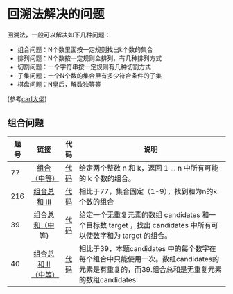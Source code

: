 # 回溯法解决的问题
回溯法，一般可以解决如下几种问题：

* 组合问题：N个数里面按一定规则找出k个数的集合
* 排列问题：N个数按一定规则全排列，有几种排列方式
* 切割问题：一个字符串按一定规则有几种切割方式
* 子集问题：一个N个数的集合里有多少符合条件的子集
* 棋盘问题：N皇后，解数独等等

(参考[carl大佬](https://mp.weixin.qq.com/s?__biz=MzUxNjY5NTYxNA==&mid=2247485237&idx=1&sn=1bae4c3d0d3965af44878093a5a49f58&chksm=f9a23464ced5bd72ff9ddcc9c70f69131a9e57e5c1aa674cc62551cd434c64f10a88395dce60&scene=178&cur_album_id=1607983171550167042#rd))

## 组合问题
| 题号        |链接          | 代码  | 说明|
| ------------- |:-------------:| -----:|------------- |
| 77        | [组合（中等）](https://leetcode-cn.com/problems/combinations/)      | [代码]() |给定两个整数 n 和 k，返回 1 ... n 中所有可能的 k 个数的组合。
| 216        |[组合总和 III](https://leetcode-cn.com/problems/combination-sum-iii/)      |[代码]() |相比于77，集合固定（1-9），找到和为n的k个数的组合
| 39      | [组合总和（中等)](https://leetcode-cn.com/problems/combination-sum/)   | [代码]()|给定一个无重复元素的数组 candidates 和一个目标数 target ，找出 candidates 中所有可以使数字和为 target 的组合。
| 40 | [组合总和 II（中等）](https://leetcode-cn.com/problems/combination-sum-ii/)|[代码]() |相比于39，本题candidates 中的每个数字在每个组合中只能使用一次。数组candidates的元素是有重复的，而39.组合总和是无重复元素的数组candidates
